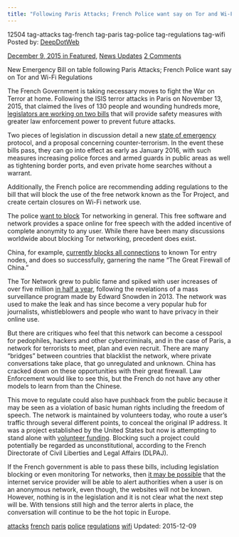 ```yaml
---
title: "Following Paris Attacks; French Police want say on Tor and Wi-Fi Regulations"
---
```


12504  tag-attacks tag-french tag-paris tag-police tag-regulations  tag-wifi
Posted by: <a href="https://www.deepdotweb.com/author/admin/" title="">DeepDotWeb 

<span>December 9, 2015</span>
<span>in <a href="https://www.deepdotweb.com/category/deepdot-news/" rel="category tag">Featured</a>, <a href="https://www.deepdotweb.com/category/news-updates/" rel="category tag">News Updates</a></span>
<span><a href="https://www.deepdotweb.com/2015/12/09/following-paris-attacks-french-police-want-say-on-tor-and-wi-fi-regulations/#comments">2 Comments</a></span>


<p>New Emergency Bill on table following Paris Attacks; French Police want say on Tor and Wi-Fi Regulations</p>
<p>The French Government is taking necessary moves to fight the War on Terror at home. Following the ISIS terror attacks in Paris on November 13, 2015, that claimed the lives of 130 people and wounding hundreds more, <a href="http://motherboard.vice.com/read/after-paris-attacks-proposed-french-law-would-block-tor-and-forbid-free-wi-fi">legislators are working on two bills</a> that will provide safety measures with greater law enforcement power to prevent future attacks.</p>
<p>Two pieces of legislation in discussion detail a new <a href="http://www.bbc.com/news/world-europe-34852916">state of emergency</a> protocol, and a proposal concerning counter-terrorism. In the event these bills pass, they can go into effect as early as January 2016, with such measures increasing police forces and armed guards in public areas as well as tightening border ports, and even private home searches without a warrant.</p>
<p>Additionally, the French police are recommending adding regulations to the bill that will block the use of the free network known as the Tor Project, and create certain closures on Wi-Fi network use.</p>
<p>The police <a href="http://www.lemonde.fr/attaques-a-paris/article/2015/12/05/la-liste-musclee-des-envies-des-policiers_4825245_4809495.html">want to block</a> Tor networking in general. This free software and network provides a space online for free speech with the added incentive of complete anonymity to any user. While there have been many discussions worldwide about blocking Tor networking, precedent does exist.</p>
<p>China, for example, <a href="http://www.technologyreview.com/view/427413/how-china-blocks-the-tor-anonymity-network/">currently blocks all connections</a> to known Tor entry nodes, and does so successfully, garnering the name “The Great Firewall of China.”</p>
<p>The Tor Network grew to public fame and spiked with user increases of over five million <a href="https://metrics.torproject.org/userstats-relay-country.html?graph=userstats-relay-country&amp;start=2013-01-01&amp;end=2015-12-06&amp;country=all&amp;events=off">in half a year</a>, following the revelations of a mass surveillance program made by Edward Snowden in 2013. The network was used to make the leak and has since become a very popular hub for journalists, whistleblowers and people who want to have privacy in their online use.</p>
<p>But there are critiques who feel that this network can become a cesspool for pedophiles, hackers and other cybercriminals, and in the case of Paris, a network for terrorists to meet, plan and even recruit. There are many “bridges” between countries that blacklist the network, where private conversations take place, that go unregulated and unknown. China has cracked down on these opportunities with their great firewall. Law Enforcement would like to see this, but the French do not have any other models to learn from than the Chinese.</p>
<p>This move to regulate could also have pushback from the public because it may be seen as a violation of basic human rights including the freedom of speech. The network is maintained by volunteers today, who route a user’s traffic through several different points, to conceal the original IP address. It was a project established by the United States but now is attempting to stand alone with <a href="http://techcrunch.com/2015/11/24/tor-turns-to-crowdfunding-to-lessen-its-dependence-on-government-money/">volunteer funding</a>. Blocking such a project could potentially be regarded as unconstitutional, according to the French Directorate of Civil Liberties and Legal Affairs (DLPAJ).</p>
<p>If the French government is able to pass these bills, including legislation blocking or even monitoring Tor networks, then <a href="https://www.whonix.org/wiki/Hide_Tor_and_Whonix_from_your_ISP">it may be possible</a> that the internet service provider will be able to alert authorities when a user is on an anonymous network, even though, the websites will not be known. However, nothing is in the legislation and it is not clear what the next step will be. With tensions still high and the terror alerts in place, the conversation will continue to be the hot topic in Europe.</p>
</div>
<a href="https://www.deepdotweb.com/tag/attacks/" rel="tag">attacks</a> <a href="https://www.deepdotweb.com/tag/french/" rel="tag">french</a> <a href="https://www.deepdotweb.com/tag/paris/" rel="tag">paris</a> <a href="https://www.deepdotweb.com/tag/police/" rel="tag">police</a> <a href="https://www.deepdotweb.com/tag/regulations/" rel="tag">regulations</a>  <a href="https://www.deepdotweb.com/tag/wifi/" rel="tag">wifi</a></span> 
Updated: 2015-12-09